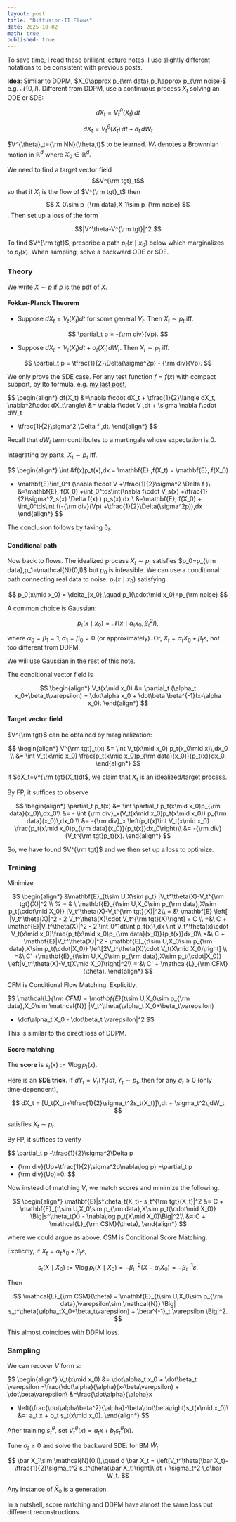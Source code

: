 ```yaml
---
layout: post
title: "Diffusion-II Flows"
date: 2025-10-02
math: true
published: true
---
```


To save time, I read these brilliant [lecture notes](https://arxiv.org/abs/2506.02070). I use slightly different notations to be consistent with previous posts.

**Idea**:
Similar to DDPM, $X_0\approx p_{\rm data},p_1\approx p_{\rm noise}$ e.g. $\mathcal{N}(0,I)$.
Different from DDPM, use a continuous process $X_t$ solving an ODE or SDE:


$$
\begin{equation}
\tag{ODE}
dX_t = V^{\theta}_t(X_t)\,dt
\end{equation}
$$

$$
\begin{equation}
\tag{SDE}
dX_t = V^{\theta}_t(X_t)\,dt + \sigma_t\,dW_t
\end{equation}
$$

$V^{\theta}_t={\rm NN}(\theta,t)$ to be learned. 
$W_t$ denotes a Brownnian motion in $\mathbb{R}^d$ where $X_0\in \mathbb{R}^d.$ 

We need to find a target vector field 
$$V^{\rm tgt}_t$$
so that if $X_t$ is the flow of $V^{\rm tgt}_t$ then 
$$
X_0\sim p_{\rm data},X_1\sim p_{\rm noise}
$$.
Then set up a loss of the form  

$$|V^\theta-V^{\rm tgt}|^2.$$

To find $V^{\rm tgt}$, prescribe a path $p_t(x\mid x_0)$ below which marginalizes to $p_t(x)$. When sampling, solve a backward ODE or SDE.


### Theory

We write $X\sim p$ if $p$ is the pdf of $X$.

#### Fokker-Planck Theorem

- Suppose $dX_t=V_t(X_t)dt$ for some general $V_t$. Then $X_t\sim p_t$ iff.

$$
\partial_t p = -{\rm div}(Vp).
$$

- Suppose $dX_t=V_t(X_t)dt+\sigma_t(X_t)dW_t$. Then $X_t\sim p_t$ iff.

$$
\partial_t p = \tfrac{1}{2}\Delta(\sigma^2p) - {\rm div}(Vp).
$$

We only prove the SDE case.
For any test function $f=f(x)$ with compact support, by Ito formula, e.g. [my last post](https://ziluma.github.io/2025/10/01/Ito.html),

$$
\begin{align*}
df(X_t)
&=\nabla f\cdot dX_t + \tfrac{1}{2}\langle dX_t, \nabla^2f\cdot dX_t\rangle\\ 
&= \nabla f\cdot V \,dt + \sigma \nabla f\cdot dW_t 
+ \tfrac{1}{2}\sigma^2 \Delta f \,dt.
\end{align*}
$$

Recall that $dW_t$ term contributes to a martingale whose expectation is 0.

Integrating by parts, $X_t\sim p_t$ iff.

$$
\begin{align*}
\int &f(x)p_t(x)\,dx
= \mathbf{E} \,f(X_t)
= \mathbf{E}\, f(X_0)
+ \mathbf{E}\int_0^t (\nabla f\cdot V +\tfrac{1}{2}\sigma^2 \Delta f )\\ 
&=\mathbf{E}\, f(X_0) +\int_0^tds\int(\nabla f\cdot V_s(x) +\tfrac{1}{2}\sigma^2_s(x) \Delta f(x) ) p_s(x)\,dx \\
&=\mathbf{E}\, f(X_0) + \int_0^tds\int f(-{\rm div}(Vp) +\tfrac{1}{2}\Delta(\sigma^2p))\,dx 
\end{align*}
$$

The conclusion follows by taking $\partial_t$.

#### Conditional path

Now back to flows. The idealized process $X_t\sim p_t$ satisfies $p_0=p_{\rm data},p_1=\mathcal{N}(0,I)$ but $p_0$ is infeasible. 
We can use a conditional path connecting real data to noise: $p_t(x\mid x_0)$ satisfying

$$
p_0(x\mid x_0) = \delta_{x_0},\quad p_1(\cdot\mid x_0)=p_{\rm noise}
$$

A common choice is Gaussian:

$$
p_t(x\mid x_0) = \mathcal{N}(x\mid \alpha_tx_0, \beta_t^2I),
$$

where $\alpha_0=\beta_1=1,\alpha_1=\beta_0=0$ (or approximately).
Or, $X_t=\alpha_t X_0 + \beta_t \varepsilon$, not too different from DDPM.

We will use Gaussian in the rest of this note.

The conditional vector field is

$$
\begin{align*}
    V_t(x\mid x_0) &= \partial_t (\alpha_t x_0+\beta_t\varepsilon) =
    \dot\alpha x_0 + \dot\beta \beta^{-1}(x-\alpha x_0).
\end{align*}
$$

#### Target vector field

$V^{\rm tgt}$ can be obtained by marginalization:

$$
\begin{align*}
    V^{\rm tgt}_t(x)
    &= \int V_t(x\mid x_0) p_t(x_0\mid x)\,dx_0 \\
    &= \int V_t(x\mid x_0) \frac{p_t(x\mid x_0)p_{\rm data}(x_0)}{p_t(x)}dx_0.
\end{align*}
$$

If $dX_t=V^{\rm tgt}(X_t)dt$, we claim that $X_t$ is an idealized/target process.

By FP, it suffices to observe 

$$
\begin{align*}
\partial_t p_t(x)
&= \int \partial_t p_t(x\mid x_0)p_{\rm data}(x_0)\,dx_0\\
&= - \int {\rm div}_x(V_t(x\mid x_0)p_t(x\mid x_0)) p_{\rm data}(x_0)\,dx_0 \\ 
&= -{\rm div}_x \left(p_t(x)\int V_t(x\mid x_0) \frac{p_t(x\mid x_0)p_{\rm data}(x_0)}{p_t(x)}dx_0\right)\\ 
&= -{\rm div}(V_t^{\rm tgt}p_t)(x).
\end{align*}
$$

So, we have found $V^{\rm tgt}$ and we then set up a loss to optimize.

### Training

Minimize 

$$
\begin{align*}
&\mathbf{E}_{t\sim U,X\sim p_t} |V_t^\theta(X)-V_t^{\rm tgt}(X)|^2 \\
% = & \ \mathbf{E}_{t\sim U,X_0\sim p_{\rm data},X\sim p_t(\cdot\mid X_0)} |V_t^\theta(X)-V_t^{\rm tgt}(X)|^2\\ 
= &\ \mathbf{E} \left[ |V_t^\theta(X)|^2 
    - 2 V_t^\theta(X)\cdot V_t^{\rm tgt}(X)\right] + C \\ 
=&\ C + \mathbf{E}|V_t^\theta(X)|^2 
    - 2 \int_0^1dt\int p_t(x)\,dx \int V_t^\theta(x)\cdot V_t(x\mid x_0)\frac{p_t(x\mid x_0)p_{\rm data}(x_0)}{p_t(x)}dx_0\\ 
=&\ C + \mathbf{E}|V_t^\theta(X)|^2 
    - \mathbf{E}_{t\sim U,X_0\sim p_{\rm data},X\sim p_t(\cdot|X_0)} \left[2V_t^\theta(X)\cdot V_t(X\mid X_0)\right] \\
=&\ C' +\mathbf{E}_{t\sim U,X_0\sim p_{\rm data},X\sim p_t(\cdot|X_0)} \left|V_t^\theta(X)-V_t(X\mid X_0)\right|^2\\
=:&\ C' + \mathcal{L}_{\rm CFM}(\theta).
\end{align*}
$$

CFM is Conditional Flow Matching.
Explicitly,

$$
\mathcal{L}_{\rm CFM}
= \mathbf{E}_{t\sim U,X_0\sim p_{\rm data},X_0\sim \mathcal{N}} |V_t^\theta(\alpha_t X_0+\beta_t\varepsilon)
- \dot\alpha_t X_0 - \dot\beta_t \varepsilon|^2
$$

This is similar to the direct loss of DDPM.

#### Score matching

The **score** is $s_t(x):=\nabla \log p_t(x)$.

Here is an **SDE trick**. If $dY_t=V_t(Y_t)dt,Y_t\sim p_t$,
then for any $\sigma_t\ge 0$ (only time-dependent),

$$
dX_t = [U_t(X_t)+\tfrac{1}{2}\sigma_t^2s_t(X_t)]\,dt + \sigma_t^2\,dW_t
$$

satisfies $X_t\sim p_t$.

By FP, it suffices to verify

$$
\partial_t p -\tfrac{1}{2}\sigma^2\Delta p
+ {\rm div}(Up+\tfrac{1}{2}\sigma^2p\nabla\log p)
=\partial_t p 
+ {\rm div}(Up)=0.
$$

Now instead of matching $V$, we match scores and minimize the following.

$$
\begin{align*}
\mathbf{E}|s^\theta_t(X_t)- s_t^{\rm tgt}(X_t)|^2
&= C + \mathbf{E}_{t\sim U,X_0\sim p_{\rm data},X\sim p_t(\cdot\mid X_0)} \Big|s^\theta_t(X) - \nabla\log p_t(X\mid X_0)\Big|^2\\ 
&=:C + \mathcal{L}_{\rm CSM}(\theta),
\end{align*}
$$

where we could argue as above. CSM is Conditional Score Matching.

Explicitly, if $X_t=\alpha_t X_0 + \beta_t \varepsilon,$

$$
s_t(X\mid X_0):= \nabla\log p_t(X\mid X_0)
= - \beta_t^{-2}(X-\alpha_t X_0)
= -\beta^{-1}_t \varepsilon.
$$

Then

$$
\mathcal{L}_{\rm CSM}(\theta)
= \mathbf{E}_{t\sim U,X_0\sim p_{\rm data},\varepsilon\sim \mathcal{N}} \Big|
    s_t^\theta(\alpha_tX_0+\beta_t\varepsilon)
    + \beta^{-1}_t \varepsilon
\Big|^2.
$$

This almost coincides with DDPM loss.



### Sampling 

We can recover $V$ form $s$:

$$
\begin{align*}
V_t(x\mid x_0) 
&= \dot\alpha_t x_0 + \dot\beta_t \varepsilon
=\frac{\dot\alpha}{\alpha}(x-\beta\varepsilon) + \dot\beta\varepsilon\\ 
&=\frac{\dot\alpha}{\alpha}x 
+ \left(\frac{\dot\alpha\beta^2}{\alpha}-\beta\dot\beta\right)s_t(x\mid x_0)\\ 
&=: a_t x + b_t s_t(x\mid x_0).
\end{align*}
$$

After training $s_t^\theta$,  set $V_t^\theta(x)=a_tx+b_ts_t^\theta(x).$

Tune $\sigma_t\ge 0$ and solve the backward SDE: for BM $\bar W_t$

$$
\bar X_1\sim \mathcal{N}(0,I),\quad 
d \bar X_t = \left[V_t^\theta(\bar X_t)-\tfrac{1}{2}\sigma_t^2 s_t^\theta(\bar X_t)\right]\,dt + \sigma_t^2 \,d\bar W_t.
$$

Any instance of $\bar X_0$ is a generation.

In a nutshell, score matching and DDPM have almost the same loss but different reconstructions. 